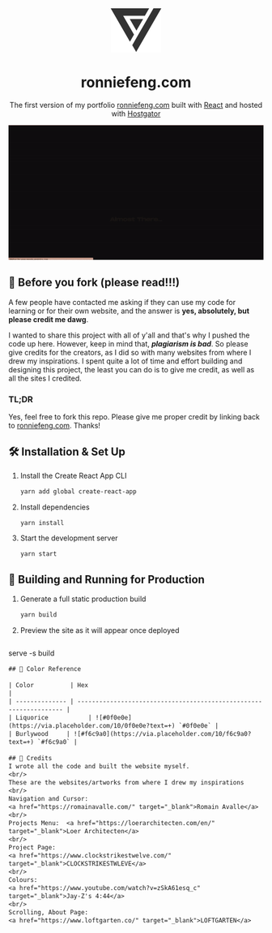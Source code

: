 <div align="center">
  <img alt="Logo" src="https://raw.githubusercontent.com/lavaboy1738/LGN/d7dda7c93fe8496e50b7f4e966756838d56fcd85/src/assets/images/logo.svg" width="100" />
</div>
<h1 align="center">
  ronniefeng.com
</h1>
<p align="center">
  The first version of my portfolio <a href="https://ronniefeng.com" target="_blank">ronniefeng.com</a> built with <a href="https://reactjs.org/" target="_blank">React</a> and hosted with <a href="https://www.hostgator.com/" target="_blank">Hostgator</a>
</p>

![demo](https://raw.githubusercontent.com/lavaboy1738/Portfolio/main/src/assets/images/readme.gif)

## 🚨 Before you fork (please read!!!)

A few people have contacted me asking if they can use my code for learning or for their own website, and the answer is **yes, absolutely, but please credit me dawg**. 

I wanted to share this project with all of y'all and that's why I pushed the code up here. However, keep in mind that, _**plagiarism is bad**_. So please give credits for the creators, as I did so with many websites from where I drew my inspirations. I spent quite a lot of time and effort building and designing this project, the least you can do is to give me credit, as well as all the sites I credited. 

### TL;DR

Yes, feel free to fork this repo. Please give me proper credit by linking back to [ronniefeng.com](https://ronniefeng.com). Thanks!

## 🛠 Installation & Set Up
1. Install the Create React App CLI
   ```sh
   yarn add global create-react-app
   ```

2. Install dependencies

   ```sh
   yarn install
   ```

3. Start the development server

   ```sh
   yarn start
   ```

## 🚀 Building and Running for Production

1. Generate a full static production build

   ```sh
   yarn build
   ```

1. Preview the site as it will appear once deployed

   ```sh
serve -s build
   ```
## 🎨 Color Reference

| Color          | Hex                                                                |
| -------------- | ------------------------------------------------------------------ |
| Liquorice           | ![#0f0e0e](https://via.placeholder.com/10/0f0e0e?text=+) `#0f0e0e` |
| Burlywood     | ![#f6c9a0](https://via.placeholder.com/10/f6c9a0?text=+) `#f6c9a0` |

## 👏 Credits
I wrote all the code and built the website myself. 
<br/>
These are the websites/artworks from where I drew my inspirations 
<br/>
Navigation and Cursor: 
<a href="https://romainavalle.com/" target="_blank">Romain Avalle</a>
<br/>
Projects Menu:  <a href="https://loerarchitecten.com/en/" target="_blank">Loer Architecten</a>
<br/>
Project Page: 
<a href="https://www.clockstrikestwelve.com/" target="_blank">CLOCKSTRIKESTWLEVE</a>
<br/>
Colours: 
<a href="https://www.youtube.com/watch?v=zSkA61esq_c" target="_blank">Jay-Z's 4:44</a>
<br/>
Scrolling, About Page: 
<a href="https://www.loftgarten.co/" target="_blank">LOFTGARTEN</a>
